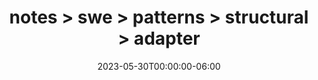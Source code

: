 ---
title: "notes > swe > patterns > structural > adapter"
date: "2023-05-30T00:00:00-06:00"
draft: true
---